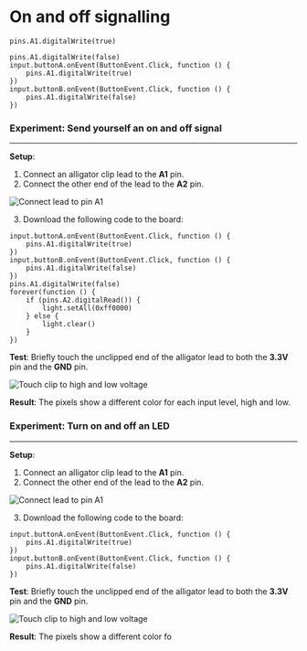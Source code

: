# On and off signalling

```block
pins.A1.digitalWrite(true)
```

```blocks
pins.A1.digitalWrite(false)
input.buttonA.onEvent(ButtonEvent.Click, function () {
    pins.A1.digitalWrite(true)
})
input.buttonB.onEvent(ButtonEvent.Click, function () {
    pins.A1.digitalWrite(false)
})
```

### Experiment: Send yourself an on and off signal
---

**Setup**:

1. Connect an alligator clip lead to the **A1** pin.
2. Connect the other end of the lead to the **A2** pin.

![Connect lead to pin A1](/static/cp/learn/pins-tutorial/digital-input/connect-a1.jpg)

3.  Download the following code to the board:

```blocks
input.buttonA.onEvent(ButtonEvent.Click, function () {
    pins.A1.digitalWrite(true)
})
input.buttonB.onEvent(ButtonEvent.Click, function () {
    pins.A1.digitalWrite(false)
})
pins.A1.digitalWrite(false)
forever(function () {
    if (pins.A2.digitalRead()) {
        light.setAll(0xff0000)
    } else {
        light.clear()
    }
})
```

**Test**: Briefly touch the unclipped end of the alligator lead to both the **3.3V** pin and the **GND** pin.

![Touch clip to high and low voltage](/static/cp/learn/pins-tutorial/digital-input/touch-high-low.gif)

**Result**: The pixels show a different color for each input level, high and low.

### Experiment: Turn on and off an LED
---

**Setup**:

1. Connect an alligator clip lead to the **A1** pin.
2. Connect the other end of the lead to the **A2** pin.

![Connect lead to pin A1](/static/cp/learn/pins-tutorial/digital-input/connect-a1.jpg)

3.  Download the following code to the board:

```blocks
input.buttonA.onEvent(ButtonEvent.Click, function () {
    pins.A1.digitalWrite(true)
})
input.buttonB.onEvent(ButtonEvent.Click, function () {
    pins.A1.digitalWrite(false)
})
```

**Test**: Briefly touch the unclipped end of the alligator lead to both the **3.3V** pin and the **GND** pin.

![Touch clip to high and low voltage](/static/cp/learn/pins-tutorial/digital-input/touch-high-low.gif)

**Result**: The pixels show a different color fo